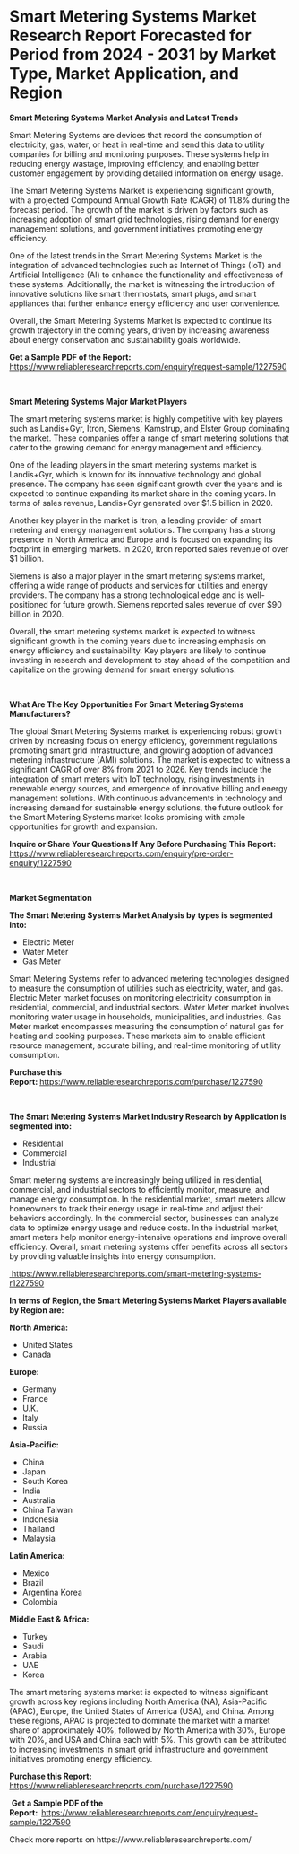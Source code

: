 <p><h1>Smart Metering Systems Market Research Report Forecasted for Period from 2024 -  2031 by Market Type, Market Application, and Region</h1></p><p><strong>Smart Metering Systems Market Analysis and Latest Trends</strong></p>
<p><p>Smart Metering Systems are devices that record the consumption of electricity, gas, water, or heat in real-time and send this data to utility companies for billing and monitoring purposes. These systems help in reducing energy wastage, improving efficiency, and enabling better customer engagement by providing detailed information on energy usage.</p><p>The Smart Metering Systems Market is experiencing significant growth, with a projected Compound Annual Growth Rate (CAGR) of 11.8% during the forecast period. The growth of the market is driven by factors such as increasing adoption of smart grid technologies, rising demand for energy management solutions, and government initiatives promoting energy efficiency.</p><p>One of the latest trends in the Smart Metering Systems Market is the integration of advanced technologies such as Internet of Things (IoT) and Artificial Intelligence (AI) to enhance the functionality and effectiveness of these systems. Additionally, the market is witnessing the introduction of innovative solutions like smart thermostats, smart plugs, and smart appliances that further enhance energy efficiency and user convenience.</p><p>Overall, the Smart Metering Systems Market is expected to continue its growth trajectory in the coming years, driven by increasing awareness about energy conservation and sustainability goals worldwide.</p></p>
<p><strong>Get a Sample PDF of the Report:&nbsp;</strong> <a href="https://www.reliableresearchreports.com/enquiry/request-sample/1227590">https://www.reliableresearchreports.com/enquiry/request-sample/1227590</a></p>
<p>&nbsp;</p>
<p><strong>Smart Metering Systems Major Market Players</strong></p>
<p><p>The smart metering systems market is highly competitive with key players such as Landis+Gyr, Itron, Siemens, Kamstrup, and Elster Group dominating the market. These companies offer a range of smart metering solutions that cater to the growing demand for energy management and efficiency.</p><p>One of the leading players in the smart metering systems market is Landis+Gyr, which is known for its innovative technology and global presence. The company has seen significant growth over the years and is expected to continue expanding its market share in the coming years. In terms of sales revenue, Landis+Gyr generated over $1.5 billion in 2020.</p><p>Another key player in the market is Itron, a leading provider of smart metering and energy management solutions. The company has a strong presence in North America and Europe and is focused on expanding its footprint in emerging markets. In 2020, Itron reported sales revenue of over $1 billion.</p><p>Siemens is also a major player in the smart metering systems market, offering a wide range of products and services for utilities and energy providers. The company has a strong technological edge and is well-positioned for future growth. Siemens reported sales revenue of over $90 billion in 2020.</p><p>Overall, the smart metering systems market is expected to witness significant growth in the coming years due to increasing emphasis on energy efficiency and sustainability. Key players are likely to continue investing in research and development to stay ahead of the competition and capitalize on the growing demand for smart energy solutions.</p></p>
<p>&nbsp;</p>
<p><strong>What Are The Key Opportunities For Smart Metering Systems Manufacturers?</strong></p>
<p><p>The global Smart Metering Systems market is experiencing robust growth driven by increasing focus on energy efficiency, government regulations promoting smart grid infrastructure, and growing adoption of advanced metering infrastructure (AMI) solutions. The market is expected to witness a significant CAGR of over 8% from 2021 to 2026. Key trends include the integration of smart meters with IoT technology, rising investments in renewable energy sources, and emergence of innovative billing and energy management solutions. With continuous advancements in technology and increasing demand for sustainable energy solutions, the future outlook for the Smart Metering Systems market looks promising with ample opportunities for growth and expansion.</p></p>
<p><strong>Inquire or Share Your Questions If Any Before Purchasing This Report:</strong> <a href="https://www.reliableresearchreports.com/enquiry/pre-order-enquiry/1227590">https://www.reliableresearchreports.com/enquiry/pre-order-enquiry/1227590</a></p>
<p>&nbsp;</p>
<p><strong>Market Segmentation</strong></p>
<p><strong>The Smart Metering Systems Market Analysis by types is segmented into:</strong></p>
<p><ul><li>Electric Meter</li><li>Water Meter</li><li>Gas Meter</li></ul></p>
<p><p>Smart Metering Systems refer to advanced metering technologies designed to measure the consumption of utilities such as electricity, water, and gas. Electric Meter market focuses on monitoring electricity consumption in residential, commercial, and industrial sectors. Water Meter market involves monitoring water usage in households, municipalities, and industries. Gas Meter market encompasses measuring the consumption of natural gas for heating and cooking purposes. These markets aim to enable efficient resource management, accurate billing, and real-time monitoring of utility consumption.</p></p>
<p><strong>Purchase this Report:&nbsp;</strong><a href="https://www.reliableresearchreports.com/purchase/1227590">https://www.reliableresearchreports.com/purchase/1227590</a></p>
<p>&nbsp;</p>
<p><strong>The Smart Metering Systems Market Industry Research by Application is segmented into:</strong></p>
<p><ul><li>Residential</li><li>Commercial</li><li>Industrial</li></ul></p>
<p><p>Smart metering systems are increasingly being utilized in residential, commercial, and industrial sectors to efficiently monitor, measure, and manage energy consumption. In the residential market, smart meters allow homeowners to track their energy usage in real-time and adjust their behaviors accordingly. In the commercial sector, businesses can analyze data to optimize energy usage and reduce costs. In the industrial market, smart meters help monitor energy-intensive operations and improve overall efficiency. Overall, smart metering systems offer benefits across all sectors by providing valuable insights into energy consumption.</p></p>
<p><a href="https://www.reliableresearchreports.com/smart-metering-systems-r1227590">&nbsp;https://www.reliableresearchreports.com/smart-metering-systems-r1227590</a></p>
<p><strong>In terms of Region, the Smart Metering Systems Market Players available by Region are:</strong></p>
<p>
    <p> <strong> North America: </strong>
        <ul>
            <li>United States</li>
            <li>Canada</li>
        </ul>
        </p> 
    <p> <strong> Europe: </strong>
        <ul>
            <li>Germany</li>
            <li>France</li>
            <li>U.K.</li>
            <li>Italy</li>
            <li>Russia</li>
        </ul>
        </p> 
    <p> <strong> Asia-Pacific: </strong>
        <ul>
            <li>China</li>
            <li>Japan</li>
            <li>South Korea</li>
            <li>India</li>
            <li>Australia</li>
            <li>China Taiwan</li>
            <li>Indonesia</li>
            <li>Thailand</li>
            <li>Malaysia</li>
        </ul>
        </p> 
    <p> <strong> Latin America: </strong>
        <ul>
            <li>Mexico</li>
            <li>Brazil</li>
            <li>Argentina Korea</li>
            <li>Colombia</li>
        </ul>
        </p> 
    <p> <strong> Middle East & Africa: </strong>
        <ul>
            <li>Turkey</li>
            <li>Saudi</li>
            <li>Arabia</li>
            <li>UAE</li>
            <li>Korea</li>
        </ul>
    </p>
    </p>
<p><p>The smart metering systems market is expected to witness significant growth across key regions including North America (NA), Asia-Pacific (APAC), Europe, the United States of America (USA), and China. Among these regions, APAC is projected to dominate the market with a market share of approximately 40%, followed by North America with 30%, Europe with 20%, and USA and China each with 5%. This growth can be attributed to increasing investments in smart grid infrastructure and government initiatives promoting energy efficiency.</p></p>
<p><strong>Purchase this Report: </strong><a href="https://www.reliableresearchreports.com/purchase/1227590">https://www.reliableresearchreports.com/purchase/1227590</a></p>
<p>&nbsp;<strong>Get a Sample PDF of the Report:&nbsp;&nbsp;</strong><a href="https://www.reliableresearchreports.com/enquiry/request-sample/1227590">https://www.reliableresearchreports.com/enquiry/request-sample/1227590</a></p>
<p><strong></strong></p>
<p>Check more reports on https://www.reliableresearchreports.com/</p>